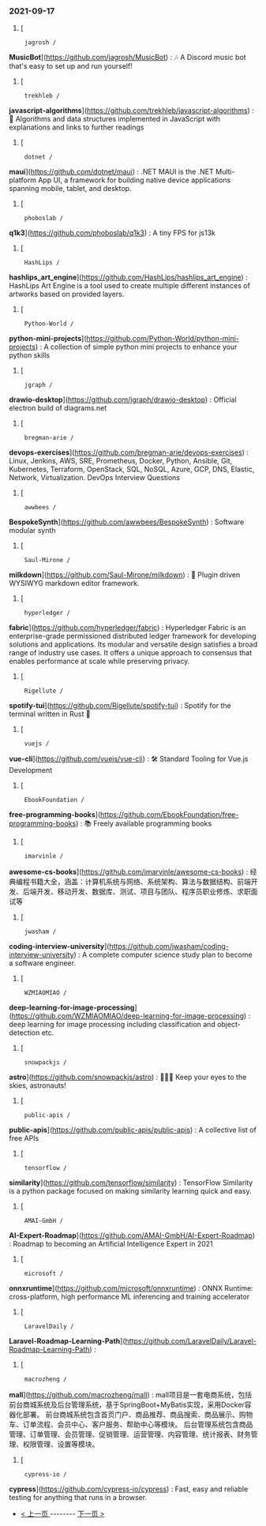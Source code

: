 ### 2021-09-17 
1. [
    

        jagrosh /
**MusicBot**](https://github.com/jagrosh/MusicBot) : 🎶 A Discord music bot that's easy to set up and run yourself!
1. [
    

        trekhleb /
**javascript-algorithms**](https://github.com/trekhleb/javascript-algorithms) : 📝 Algorithms and data structures implemented in JavaScript with explanations and links to further readings
1. [
    

        dotnet /
**maui**](https://github.com/dotnet/maui) : .NET MAUI is the .NET Multi-platform App UI, a framework for building native device applications spanning mobile, tablet, and desktop.
1. [
    

        phoboslab /
**q1k3**](https://github.com/phoboslab/q1k3) : A tiny FPS for js13k
1. [
    

        HashLips /
**hashlips_art_engine**](https://github.com/HashLips/hashlips_art_engine) : HashLips Art Engine is a tool used to create multiple different instances of artworks based on provided layers.
1. [
    

        Python-World /
**python-mini-projects**](https://github.com/Python-World/python-mini-projects) : A collection of simple python mini projects to enhance your python skills
1. [
    

        jgraph /
**drawio-desktop**](https://github.com/jgraph/drawio-desktop) : Official electron build of diagrams.net
1. [
    

        bregman-arie /
**devops-exercises**](https://github.com/bregman-arie/devops-exercises) : Linux, Jenkins, AWS, SRE, Prometheus, Docker, Python, Ansible, Git, Kubernetes, Terraform, OpenStack, SQL, NoSQL, Azure, GCP, DNS, Elastic, Network, Virtualization. DevOps Interview Questions
1. [
    

        awwbees /
**BespokeSynth**](https://github.com/awwbees/BespokeSynth) : Software modular synth
1. [
    

        Saul-Mirone /
**milkdown**](https://github.com/Saul-Mirone/milkdown) : 🍼 Plugin driven WYSIWYG markdown editor framework.
1. [
    

        hyperledger /
**fabric**](https://github.com/hyperledger/fabric) : Hyperledger Fabric is an enterprise-grade permissioned distributed ledger framework for developing solutions and applications. Its modular and versatile design satisfies a broad range of industry use cases. It offers a unique approach to consensus that enables performance at scale while preserving privacy.
1. [
    

        Rigellute /
**spotify-tui**](https://github.com/Rigellute/spotify-tui) : Spotify for the terminal written in Rust 🚀
1. [
    

        vuejs /
**vue-cli**](https://github.com/vuejs/vue-cli) : 🛠️ Standard Tooling for Vue.js Development
1. [
    

        EbookFoundation /
**free-programming-books**](https://github.com/EbookFoundation/free-programming-books) : 📚 Freely available programming books
1. [
    

        imarvinle /
**awesome-cs-books**](https://github.com/imarvinle/awesome-cs-books) : 经典编程书籍大全，涵盖：计算机系统与网络、系统架构、算法与数据结构、前端开发、后端开发、移动开发、数据库、测试、项目与团队、程序员职业修炼、求职面试等
1. [
    

        jwasham /
**coding-interview-university**](https://github.com/jwasham/coding-interview-university) : A complete computer science study plan to become a software engineer.
1. [
    

        WZMIAOMIAO /
**deep-learning-for-image-processing**](https://github.com/WZMIAOMIAO/deep-learning-for-image-processing) : deep learning for image processing including classification and object-detection etc.
1. [
    

        snowpackjs /
**astro**](https://github.com/snowpackjs/astro) : 🚀🧑‍🚀 Keep your eyes to the skies, astronauts!
1. [
    

        public-apis /
**public-apis**](https://github.com/public-apis/public-apis) : A collective list of free APIs
1. [
    

        tensorflow /
**similarity**](https://github.com/tensorflow/similarity) : TensorFlow Similarity is a python package focused on making similarity learning quick and easy.
1. [
    

        AMAI-GmbH /
**AI-Expert-Roadmap**](https://github.com/AMAI-GmbH/AI-Expert-Roadmap) : Roadmap to becoming an Artificial Intelligence Expert in 2021
1. [
    

        microsoft /
**onnxruntime**](https://github.com/microsoft/onnxruntime) : ONNX Runtime: cross-platform, high performance ML inferencing and training accelerator
1. [
    

        LaravelDaily /
**Laravel-Roadmap-Learning-Path**](https://github.com/LaravelDaily/Laravel-Roadmap-Learning-Path) : 
1. [
    

        macrozheng /
**mall**](https://github.com/macrozheng/mall) : mall项目是一套电商系统，包括前台商城系统及后台管理系统，基于SpringBoot+MyBatis实现，采用Docker容器化部署。 前台商城系统包含首页门户、商品推荐、商品搜索、商品展示、购物车、订单流程、会员中心、客户服务、帮助中心等模块。 后台管理系统包含商品管理、订单管理、会员管理、促销管理、运营管理、内容管理、统计报表、财务管理、权限管理、设置等模块。
1. [
    

        cypress-io /
**cypress**](https://github.com/cypress-io/cypress) : Fast, easy and reliable testing for anything that runs in a browser. 

- [ < 上一页 ](https://github.com/able8/github-trending-daily-record/blob/master/2021-09-16.md) -------- [ 下一页 > ](https://github.com/able8/github-trending-daily-record/blob/master/2021-09-18.md)